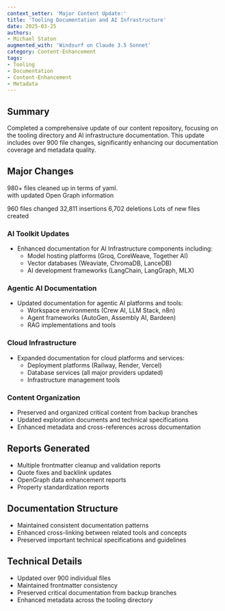 ```yaml
---
context_setter: 'Major Content Update:' 
title: 'Tooling Documentation and AI Infrastructure'
date: 2025-03-25
authors: 
- Michael Staton
augmented_with: 'Windsurf on Claude 3.5 Sonnet'
category: Content-Enhancement
tags:
- Tooling
- Documentation
- Content-Enhancement
- Metadata
---
```


## Summary
Completed a comprehensive update of our content repository, focusing on the tooling directory and AI infrastructure documentation. This update includes over 900 file changes, significantly enhancing our documentation coverage and metadata quality.

## Major Changes
980+ files cleaned up in terms of yaml.  
with updated Open Graph information

960 files changed
32,811 insertions
6,702 deletions
Lots of new files created

### AI Toolkit Updates
- Enhanced documentation for AI Infrastructure components including:
  - Model hosting platforms (Groq, CoreWeave, Together AI)
  - Vector databases (Weaviate, ChromaDB, LanceDB)
  - AI development frameworks (LangChain, LangGraph, MLX)

### Agentic AI Documentation
- Updated documentation for agentic AI platforms and tools:
  - Workspace environments (Crew AI, LLM Stack, n8n)
  - Agent frameworks (AutoGen, Assembly AI, Bardeen)
  - RAG implementations and tools

### Cloud Infrastructure
- Expanded documentation for cloud platforms and services:
  - Deployment platforms (Railway, Render, Vercel)
  - Database services (all major providers updated)
  - Infrastructure management tools

### Content Organization
- Preserved and organized critical content from backup branches
- Updated exploration documents and technical specifications
- Enhanced metadata and cross-references across documentation

## Reports Generated
- Multiple frontmatter cleanup and validation reports
- Quote fixes and backlink updates
- OpenGraph data enhancement reports
- Property standardization reports

## Documentation Structure
- Maintained consistent documentation patterns
- Enhanced cross-linking between related tools and concepts
- Preserved important technical specifications and guidelines

## Technical Details
- Updated over 900 individual files
- Maintained frontmatter consistency
- Preserved critical documentation from backup branches
- Enhanced metadata across the tooling directory
